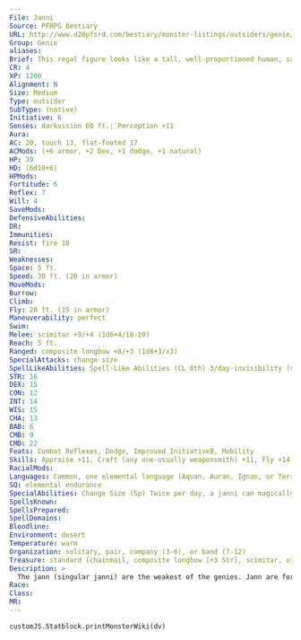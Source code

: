 ```yaml
---
File: Janni
Source: PFRPG Bestiary
URL: http://www.d20pfsrd.com/bestiary/monster-listings/outsiders/genie/janni
Group: Genie
aliases: 
Brief: This regal figure looks like a tall, well-proportioned human, save that its eyes sparkle with strange light.
CR: 4
XP: 1200
Alignment: N
Size: Medium
Type: outsider
SubType: (native)
Initiative: 6
Senses: darkvision 60 ft.; Perception +11
Aura: 
AC: 20, touch 13, flat-footed 17
ACMods: (+6 armor, +2 Dex, +1 dodge, +1 natural)
HP: 39
HD: (6d10+6)
HPMods: 
Fortitude: 6
Reflex: 7
Will: 4
SaveMods: 
DefensiveAbilities: 
DR: 
Immunities: 
Resist: fire 10
SR: 
Weaknesses: 
Space: 5 ft.
Speed: 30 ft. (20 in armor)
MoveMods: 
Burrow: 
Climb: 
Fly: 20 ft. (15 in armor)
Maneuverability: perfect
Swim: 
Melee: scimitar +9/+4 (1d6+4/18-20)
Reach: 5 ft.
Ranged: composite longbow +8/+3 (1d8+3/x3)
SpecialAttacks: change size
SpellLikeAbilities: Spell-Like Abilities (CL 8th) 3/day-invisibility (self only), plane shift (willing targets to elemental planes, Astral Plane, or Material Plane only), speak with animals 1/day-create food and water, ethereal jaunt (for 1 hour)
STR: 16
DEX: 15
CON: 12
INT: 14
WIS: 15
CHA: 13
BAB: 6
CMB: 9
CMD: 22
Feats: Combat Reflexes, Dodge, Improved InitiativeB, Mobility
Skills: Appraise +11, Craft (any one-usually weaponsmith) +11, Fly +14, Perception +11, Ride +6, Sense Motive +11, Spellcraft +11, Stealth +6
RacialMods: 
Languages: Common, one elemental language (Aquan, Auran, Ignan, or Terran), one planar language (Abyssal, Celestial, or Infernal); telepathy 100 ft.
SQ: elemental endurance
SpecialAbilities: Change Size (Sp) Twice per day, a janni can magically change a creature's size. This works just like an enlarge person This regal figure looks like a tall, well-proportioned human, save that its eyes sparkle with strange light. or reduce person spell (the janni chooses when using the ability), except that the ability can work on the janni. A DC 13 Fortitude save negates the effect. The save DC is Charisma-based. This is the equivalent of a 2nd-level spell. Elemental Endurance (Ex) Jann can remain on the Planes of Air, Earth, Fire, or Water for up to 48 hours at a time. Failure to return to the Material Plane before that time expires causes a janni to take 1 point of damage per additional hour spent on the elemental plane, until it dies or returns to the Material Plane.
SpellsKnown: 
SpellsPrepared: 
SpellDomains: 
Bloodline: 
Environment: desert
Temperature: warm
Organization: solitary, pair, company (3-6), or band (7-12)
Treasure: standard (chainmail, composite longbow [+3 Str], scimitar, other gear)
Description: >
  The jann (singular janni) are the weakest of the genies. Jann are formed out of all four elements and must therefore spend most of their time on the Material Plane. Some lore even casts the janni as the most "human" of the genie races, although most jann are quick to correct this insult, usually with the edge of a sword. A janni is human-sized, standing about 6 feet tall and weighing about 180 pounds. Jann are physically strong and courageous, and do not take kindly to insult or injury. Most are quite prone to seeing insult even when none is intended by the speaker. If overwhelmed in battle, they escape using flight and invisibility, returning later with reinforcements. Jann enjoy their privacy, preferring the solitude of the deep desert and isolated oases. They are usually suspicious of humans, but are often willing to give them the benefit of the doubt. Jann have a strong cultural tradition of hospitality, and will never turn away someone in need of food, water, or shelter, though they might expect payment in the form of a favor at some later date. Among the other genie races, jann generally have good relations with both djinn and shaitans. While not actively enemies, jann dislike the proud and aloof marids. Jann have a distinct aversion to the efreet, who often try to enslave them or conscript them into their armies. A small percentage of jann are noble. Noble jann, often called sheikhs or amirs, have 9 Hit Dice, Strength 19, and Intelligence 18, and gain the following spell-like abilities: 3/day-augury, detect magic, and divination. A noble janni's caster level for its spell-like abilities is 12th. Noble jann are CR 7.
Race: 
Class: 
MR: 
---
```

```dataviewjs
customJS.Statblock.printMonsterWiki(dv)
```
